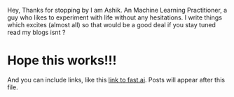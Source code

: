 Hey, Thanks for stopping by I am Ashik. An Machine Learning Practitioner, a guy who likes to experiment with life without any hesitations. I write things which excites (almost all) so that would be a good deal if you stay tuned read my blogs isnt ? 


# Hope this works!!!
And you can include links, like this [link to fast.ai](https://www.fast.ai). Posts will appear after this file. 
